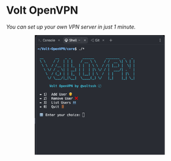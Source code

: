 # Volt OpenVPN

_You can set up your own VPN server in just 1 minute._

<center><img src="https://raw.githubusercontent.com/newtoolsgh/Volt-OpenVPN/main/misc/image.png" alt="banner" width="350"/></center>

